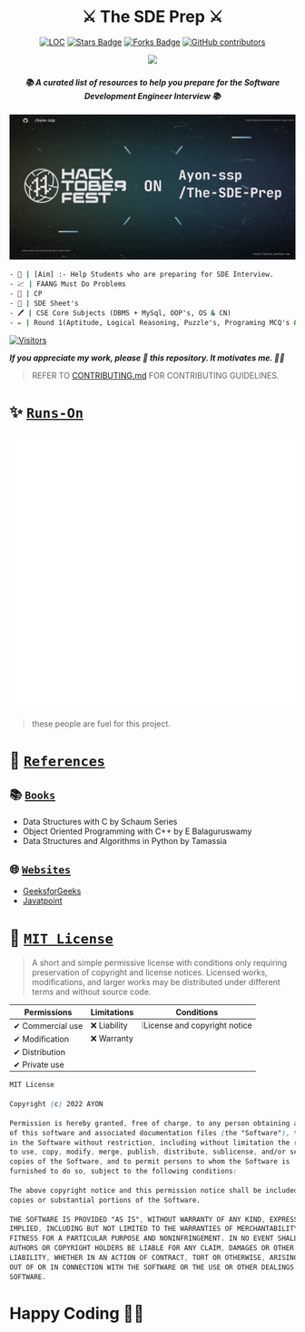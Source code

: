 <div align="center"><h1>⚔️ The SDE Prep ⚔️</h1></div>
<div align="center">

<a href="https://github.com/ayon-ssp/The-SDE-Prep"><img src="https://sloc.xyz/github/ayon-ssp/The-SDE-Prep" alt="LOC"/></a>
<a href="https://github.com/ayon-ssp/The-SDE-Prep/stargazers"><img src="https://img.shields.io/github/stars/ayon-ssp/The-SDE-Prep" alt="Stars Badge"/></a>
<a href="https://github.com/ayon-ssp/The-SDE-Prep/network/members"><img src="https://img.shields.io/github/forks/ayon-ssp/The-SDE-Prep" alt="Forks Badge"/></a>
<a href="https://github.com/ayon-ssp/The-SDE-Prep/graphs/contributors"><img alt="GitHub contributors" src="https://img.shields.io/github/contributors/ayon-ssp/The-SDE-Prep?color=2b9348"></a>

<a href="https://visitorbadge.io/status?path=https%3A%2F%2Fgithub.com%2FAyon-SSP%2FThe-SDE-Prep"><img src="https://api.visitorbadge.io/api/combined?path=https%3A%2F%2Fgithub.com%2FAyon-SSP%2FThe-SDE-Prep&label=%F0%9F%93%BA%20VISITORS&labelColor=%23d9e3f0&countColor=%232ccce4" /></a>

<h4><i>📚 A curated list of resources to help you prepare for the Software Development Engineer Interview 📚</i></h4>

</div>

[![Banner](images/hacktoberfest2022.png)](etc/CREDITS.md)


```cmd
- 🎯 | [Aim] :- Help Students who are preparing for SDE Interview.
- 📈 | FAANG Must Do Problems
- 🔰 | CP
- 📑 | SDE Sheet's
- 🖊️ | CSE Core Subjects (DBMS + MySql, OOP's, OS & CN)
- ✏️ | Round 1(Aptitude, Logical Reasoning, Puzzle's, Programing MCQ's & Verbal ability) and 🃏Projects.
```

 <!-- ![image](https://user-images.githubusercontent.com/80549753/177022618-6b8f1dd6-b4ee-4083-b12a-38bd1a89e10b.png) -->

[![Visitors](https://api.visitorbadge.io/api/combined?path=https%3A%2F%2Fgithub.com%2FAyon-SSP%2FThe-SDE-Prep&label=%F0%9F%93%BA%20VISITORS&labelColor=%23d9e3f0&countColor=%232ccce4)](https://visitorbadge.io/status?path=https%3A%2F%2Fgithub.com%2FAyon-SSP%2FThe-SDE-Prep)

**_If you appreciate my work, please 🌟 this repository. It motivates me. 🚀🚀_**

<!-- 
<a href="https://visitorbadge.io/status?path=https%3A%2F%2Fgithub.com%2FAyon-SSP%2FThe-SDE-Prep"><img src="https://api.visitorbadge.io/api/combined?path=https%3A%2F%2Fgithub.com%2FAyon-SSP%2FThe-SDE-Prep&label=%F0%9F%93%BA%20VISITORS&labelColor=%23d9e3f0&countColor=%232ccce4" /></a> -->

<!-- ## Data Structures
## Algorithms
## Projects -->

> REFER TO [CONTRIBUTING.md](CONTRIBUTING.md) FOR CONTRIBUTING GUIDELINES.


# ✨ [`Runs-On`](https://github.com/Ayon-SSP/The-SDE-Prep/graphs/contributors)

![People](metrics.plugin.people.repository.svg)

> these people are fuel for this project.


<!-- ## Stargazers over time
[![Stargazers over time](https://starchart.cc/Ayon-SSP/The-SDE-Prep.svg)](https://starchart.cc/Ayon-SSP/The-SDE-Prep) -->

# 📑 [`References`]()

## 📚 [`Books`]()

- Data Structures with C by Schaum Series
- Object Oriented Programming with C++ by E Balaguruswamy
- Data Structures and Algorithms in Python by Tamassia

## 🌐 [`Websites`]()

- [GeeksforGeeks](https://www.geeksforgeeks.org/)
- [Javatpoint](https://www.javatpoint.com/)


# 📝 [`MIT License`](https://github.com/Ayon-SSP/The-SDE-Prep/blob/main/LICENCE)
> A short and simple permissive license with conditions only requiring preservation of copyright and license notices. Licensed works, modifications, and larger works may be distributed under different terms and without source code.

| Permissions       | Limitations  | Conditions                      |
|-------------------|--------------|---------------------------------|
| ✔ Commercial use | ❌ Liability | ❕License and copyright notice  |
| ✔ Modification   | ❌ Warranty  |                                 |
| ✔ Distribution   |              |                                 |
| ✔ Private use    |              |                                 |

```css
MIT License

Copyright (c) 2022 AYON 

Permission is hereby granted, free of charge, to any person obtaining a copy
of this software and associated documentation files (the "Software"), to deal
in the Software without restriction, including without limitation the rights
to use, copy, modify, merge, publish, distribute, sublicense, and/or sell
copies of the Software, and to permit persons to whom the Software is
furnished to do so, subject to the following conditions:

The above copyright notice and this permission notice shall be included in all
copies or substantial portions of the Software.

THE SOFTWARE IS PROVIDED "AS IS", WITHOUT WARRANTY OF ANY KIND, EXPRESS OR
IMPLIED, INCLUDING BUT NOT LIMITED TO THE WARRANTIES OF MERCHANTABILITY,
FITNESS FOR A PARTICULAR PURPOSE AND NONINFRINGEMENT. IN NO EVENT SHALL THE
AUTHORS OR COPYRIGHT HOLDERS BE LIABLE FOR ANY CLAIM, DAMAGES OR OTHER
LIABILITY, WHETHER IN AN ACTION OF CONTRACT, TORT OR OTHERWISE, ARISING FROM,
OUT OF OR IN CONNECTION WITH THE SOFTWARE OR THE USE OR OTHER DEALINGS IN THE
SOFTWARE.
```
# Happy Coding 👨‍💻